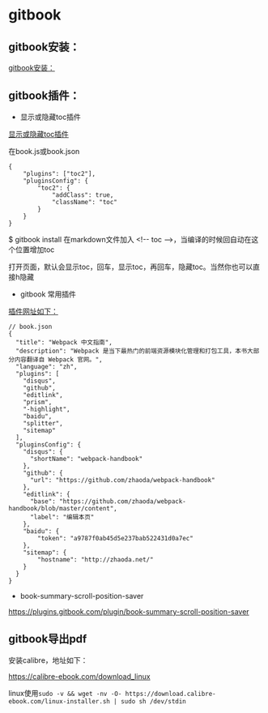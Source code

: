 # gitbook


<!-- toc -->
## gitbook安装：

[gitbook安装：](https://blog.csdn.net/feosun/article/details/72806825)


## gitbook插件：

* 显示或隐藏toc插件

[显示或隐藏toc插件](https://cnodejs.org/topic/575229332420978970d4a5f0)

在book.js或book.json
```
{
    "plugins": ["toc2"],
    "pluginsConfig": {
        "toc2": {
            "addClass": true,
            "className": "toc"
        }
    }
}
```


\$ gitbook install
在markdown文件加入 \<!-- toc -->，当编译的时候回自动在这个位置增加toc

打开页面，默认会显示toc，回车，显示toc，再回车，隐藏toc。当然你也可以直接h隐藏


* gitbook 常用插件

[插件网址如下：](http://www.css88.com/archives/6622)


```
// book.json
{
  "title": "Webpack 中文指南",
  "description": "Webpack 是当下最热门的前端资源模块化管理和打包工具，本书大部分内容翻译自 Webpack 官网。",
  "language": "zh",
  "plugins": [
    "disqus",
    "github",
    "editlink",
    "prism",
    "-highlight",
    "baidu",
    "splitter",
    "sitemap"
  ],
  "pluginsConfig": {
    "disqus": {
      "shortName": "webpack-handbook"
    },
    "github": {
      "url": "https://github.com/zhaoda/webpack-handbook"
    },
    "editlink": {
      "base": "https://github.com/zhaoda/webpack-handbook/blob/master/content",
      "label": "编辑本页"
    },
    "baidu": {
        "token": "a9787f0ab45d5e237bab522431d0a7ec"
    },
    "sitemap": {
        "hostname": "http://zhaoda.net/"
    }
  }
}
```


* book-summary-scroll-position-saver

https://plugins.gitbook.com/plugin/book-summary-scroll-position-saver

## gitbook导出pdf

安装calibre，地址如下：

https://calibre-ebook.com/download_linux

linux使用`sudo -v && wget -nv -O- https://download.calibre-ebook.com/linux-installer.sh | sudo sh /dev/stdin`